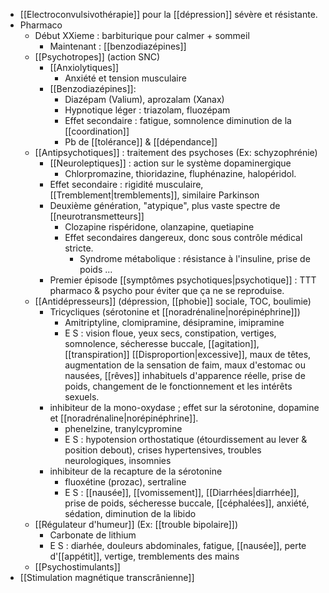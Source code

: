 

- [[Electroconvulsivothérapie]] pour la [[dépression]] sévère et résistante.
- Pharmaco
	- Début XXieme : barbiturique pour calmer + sommeil
		- Maintenant : [[benzodiazépines]] 
	- [[Psychotropes]] (action SNC)
		- [[Anxiolytiques]] 
			- Anxiété et tension musculaire 
		- [[Benzodiazépines]]:
			- Diazépam (Valium), aprozalam (Xanax) 
			- Hypnotique léger : triazolam, fluozépam
			- Effet secondaire : fatigue, somnolence diminution de la [[coordination]] 
			- Pb de  [[tolérance]] & [[dépendance]] 
	- [[Antipsychotiques]] : traitement des psychoses (Ex: schyzophrénie)
		- [[Neuroleptiques]] : action sur le système dopaminergique
			- Chlorpromazine, thioridazine, fluphénazine, halopéridol. 
		- Effet secondaire : rigidité musculaire, [[Tremblement|tremblements]], similaire Parkinson
		- Deuxième génération, "atypique", plus vaste spectre de [[neurotransmetteurs]]
			- Clozapine rispéridone, olanzapine, quetiapine
			- Effet secondaires dangereux, donc sous contrôle médical stricte.
				- Syndrome métabolique : résistance à l'insuline, prise de poids ... 
		- Premier épisode [[symptômes psychotiques|psychotique]] : TTT pharmaco & psycho pour éviter que ça ne se reproduise. 
	- [[Antidépresseurs]] (dépression, [[phobie]] sociale, TOC, boulimie)
		- Tricycliques (sérotonine et [[noradrénaline|norépinéphrine]])
			- Amitriptyline, clomipramine, désipramine, imipramine
			- E S  : vision floue, yeux secs, constipation, vertiges, somnolence, sécheresse buccale, [[agitation]], [[transpiration]] [[Disproportion|excessive]], maux de têtes, augmentation de la sensation de faim, maux d'estomac ou nausées, [[rêves]] inhabituels d'apparence réelle, prise de poids, changement de le fonctionnement et les intérêts sexuels. 
		- inhibiteur de la mono-oxydase ; effet sur la sérotonine, dopamine et [[noradrénaline|norépinéphrine]]. 
			- phenelzine, tranylcypromine
			- E S : hypotension orthostatique (étourdissement au lever & position debout), crises hypertensives, troubles neurologiques, insomnies 
		- inhibiteur de la recapture de la sérotonine
			- fluoxétine (prozac), sertraline 
			- E S : [[nausée]], [[vomissement]], [[Diarrhées|diarrhée]], prise de poids, sécheresse buccale, [[céphalées]], anxiété, sédation, diminution de la libido 
	- [[Régulateur d'humeur]] (Ex: [[trouble bipolaire]])
		- Carbonate de lithium
		- E S : diarhée, douleurs abdominales, fatigue, [[nausée]], perte d'[[appétit]], vertige, tremblements des mains
	- [[Psychostimulants]]
- [[Stimulation magnétique transcrânienne]] 